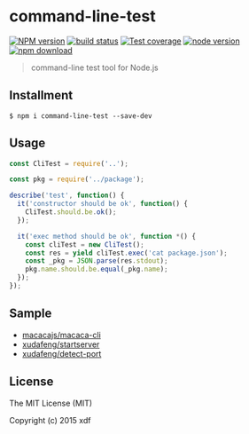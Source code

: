 # command-line-test

[![NPM version][npm-image]][npm-url]
[![build status][travis-image]][travis-url]
[![Test coverage][coveralls-image]][coveralls-url]
[![node version][node-image]][node-url]
[![npm download][download-image]][download-url]

[npm-image]: https://img.shields.io/npm/v/command-line-test.svg?style=flat-square
[npm-url]: https://npmjs.org/package/command-line-test
[travis-image]: https://img.shields.io/travis/xudafeng/command-line-test.svg?style=flat-square
[travis-url]: https://travis-ci.org/xudafeng/command-line-test
[coveralls-image]: https://img.shields.io/coveralls/xudafeng/command-line-test.svg?style=flat-square
[coveralls-url]: https://coveralls.io/r/xudafeng/command-line-test?branch=master
[node-image]: https://img.shields.io/badge/node.js-%3E=_0.10-green.svg?style=flat-square
[node-url]: http://nodejs.org/download/
[download-image]: https://img.shields.io/npm/dm/command-line-test.svg?style=flat-square
[download-url]: https://npmjs.org/package/command-line-test

> command-line test tool for Node.js

## Installment

```shell
$ npm i command-line-test --save-dev
```

## Usage

```javascript
const CliTest = require('..');

const pkg = require('../package');

describe('test', function() {
  it('constructor should be ok', function() {
    CliTest.should.be.ok();
  });

  it('exec method should be ok', function *() {
    const cliTest = new CliTest();
    const res = yield cliTest.exec('cat package.json');
    const _pkg = JSON.parse(res.stdout);
    pkg.name.should.be.equal(_pkg.name);
  });
});
```

## Sample

- [macacajs/macaca-cli](//github.com/macacajs/macaca-cli/tree/master/test)
- [xudafeng/startserver](//github.com/xudafeng/startserver/tree/master/test)
- [xudafeng/detect-port](//github.com/xudafeng/detect-port/tree/master/test)

## License

The MIT License (MIT)

Copyright (c) 2015 xdf
